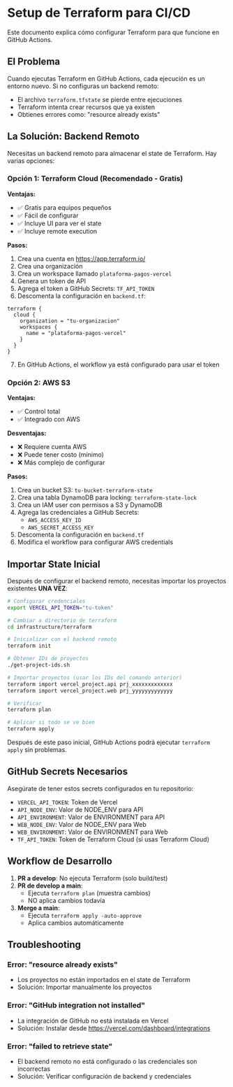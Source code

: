 # Setup de Terraform para CI/CD

Este documento explica cómo configurar Terraform para que funcione en GitHub Actions.

## El Problema

Cuando ejecutas Terraform en GitHub Actions, cada ejecución es un entorno nuevo. Si no configuras un backend remoto:
- El archivo `terraform.tfstate` se pierde entre ejecuciones
- Terraform intenta crear recursos que ya existen
- Obtienes errores como: "resource already exists"

## La Solución: Backend Remoto

Necesitas un backend remoto para almacenar el state de Terraform. Hay varias opciones:

### Opción 1: Terraform Cloud (Recomendado - Gratis)

**Ventajas:**
- ✅ Gratis para equipos pequeños
- ✅ Fácil de configurar
- ✅ Incluye UI para ver el state
- ✅ Incluye remote execution

**Pasos:**

1. Crea una cuenta en https://app.terraform.io/
2. Crea una organización
3. Crea un workspace llamado `plataforma-pagos-vercel`
4. Genera un token de API
5. Agrega el token a GitHub Secrets: `TF_API_TOKEN`
6. Descomenta la configuración en `backend.tf`:

```hcl
terraform {
  cloud {
    organization = "tu-organizacion"
    workspaces {
      name = "plataforma-pagos-vercel"
    }
  }
}
```

7. En GitHub Actions, el workflow ya está configurado para usar el token

### Opción 2: AWS S3

**Ventajas:**
- ✅ Control total
- ✅ Integrado con AWS

**Desventajas:**
- ❌ Requiere cuenta AWS
- ❌ Puede tener costo (mínimo)
- ❌ Más complejo de configurar

**Pasos:**

1. Crea un bucket S3: `tu-bucket-terraform-state`
2. Crea una tabla DynamoDB para locking: `terraform-state-lock`
3. Crea un IAM user con permisos a S3 y DynamoDB
4. Agrega las credenciales a GitHub Secrets:
   - `AWS_ACCESS_KEY_ID`
   - `AWS_SECRET_ACCESS_KEY`
5. Descomenta la configuración en `backend.tf`
6. Modifica el workflow para configurar AWS credentials

## Importar State Inicial

Después de configurar el backend remoto, necesitas importar los proyectos existentes **UNA VEZ**:

```bash
# Configurar credenciales
export VERCEL_API_TOKEN="tu-token"

# Cambiar a directorio de terraform
cd infrastructure/terraform

# Inicializar con el backend remoto
terraform init

# Obtener IDs de proyectos
./get-project-ids.sh

# Importar proyectos (usar los IDs del comando anterior)
terraform import vercel_project.api prj_xxxxxxxxxxxxx
terraform import vercel_project.web prj_yyyyyyyyyyyyy

# Verificar
terraform plan

# Aplicar si todo se ve bien
terraform apply
```

Después de este paso inicial, GitHub Actions podrá ejecutar `terraform apply` sin problemas.

## GitHub Secrets Necesarios

Asegúrate de tener estos secrets configurados en tu repositorio:

- `VERCEL_API_TOKEN`: Token de Vercel
- `API_NODE_ENV`: Valor de NODE_ENV para API
- `API_ENVIRONMENT`: Valor de ENVIRONMENT para API
- `WEB_NODE_ENV`: Valor de NODE_ENV para Web
- `WEB_ENVIRONMENT`: Valor de ENVIRONMENT para Web
- `TF_API_TOKEN`: Token de Terraform Cloud (si usas Terraform Cloud)

## Workflow de Desarrollo

1. **PR a develop**: No ejecuta Terraform (solo build/test)
2. **PR de develop a main**: 
   - Ejecuta `terraform plan` (muestra cambios)
   - NO aplica cambios todavía
3. **Merge a main**: 
   - Ejecuta `terraform apply -auto-approve`
   - Aplica cambios automáticamente

## Troubleshooting

### Error: "resource already exists"
- Los proyectos no están importados en el state de Terraform
- Solución: Importar manualmente los proyectos

### Error: "GitHub integration not installed"
- La integración de GitHub no está instalada en Vercel
- Solución: Instalar desde https://vercel.com/dashboard/integrations

### Error: "failed to retrieve state"
- El backend remoto no está configurado o las credenciales son incorrectas
- Solución: Verificar configuración de backend y credenciales

